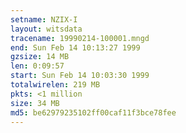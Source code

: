 ```yaml
---
setname: NZIX-I
layout: witsdata
tracename: 19990214-100001.mngd
end: Sun Feb 14 10:13:27 1999
gzsize: 14 MB
len: 0:09:57
start: Sun Feb 14 10:03:30 1999
totalwirelen: 219 MB
pkts: <1 million
size: 34 MB
md5: be62979235102ff00caf11f3bce78fee
---
```

